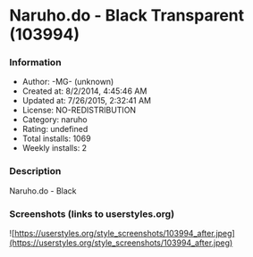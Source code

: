 # Naruho.do - Black Transparent (103994)

### Information
- Author: -MG- (unknown)
- Created at: 8/2/2014, 4:45:46 AM
- Updated at: 7/26/2015, 2:32:41 AM
- License: NO-REDISTRIBUTION
- Category: naruho
- Rating: undefined
- Total installs: 1069
- Weekly installs: 2


### Description
Naruho.do - Black


### Screenshots (links to userstyles.org)
![https://userstyles.org/style_screenshots/103994_after.jpeg](https://userstyles.org/style_screenshots/103994_after.jpeg)


